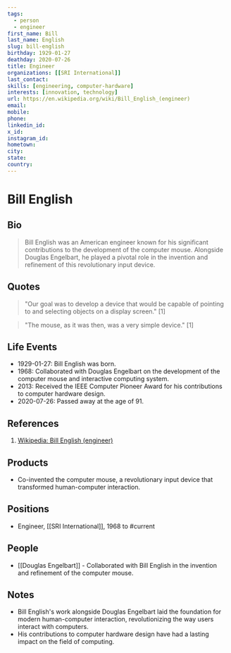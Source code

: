 ```yaml
---
tags:
  - person
  - engineer
first_name: Bill
last_name: English
slug: bill-english
birthday: 1929-01-27
deathday: 2020-07-26
title: Engineer
organizations: [[SRI International]]
last_contact: 
skills: [engineering, computer-hardware]
interests: [innovation, technology]
url: https://en.wikipedia.org/wiki/Bill_English_(engineer)
email: 
mobile: 
phone: 
linkedin_id: 
x_id: 
instagram_id: 
hometown: 
city: 
state: 
country: 
---
```


# Bill English

## Bio

> Bill English was an American engineer known for his significant contributions to the development of the computer mouse. Alongside Douglas Engelbart, he played a pivotal role in the invention and refinement of this revolutionary input device.

## Quotes

> "Our goal was to develop a device that would be capable of pointing to and selecting objects on a display screen." [1]

> "The mouse, as it was then, was a very simple device." [1]

## Life Events

- 1929-01-27: Bill English was born.
- 1968: Collaborated with Douglas Engelbart on the development of the computer mouse and interactive computing system.
- 2013: Received the IEEE Computer Pioneer Award for his contributions to computer hardware design.
- 2020-07-26: Passed away at the age of 91.

## References

1. [Wikipedia: Bill English (engineer)](https://en.wikipedia.org/wiki/Bill_English_(engineer))

## Products

- Co-invented the computer mouse, a revolutionary input device that transformed human-computer interaction.

## Positions

- Engineer, [[SRI International]], 1968 to #current

## People

- [[Douglas Engelbart]] - Collaborated with Bill English in the invention and refinement of the computer mouse.

## Notes

- Bill English's work alongside Douglas Engelbart laid the foundation for modern human-computer interaction, revolutionizing the way users interact with computers.
- His contributions to computer hardware design have had a lasting impact on the field of computing.
